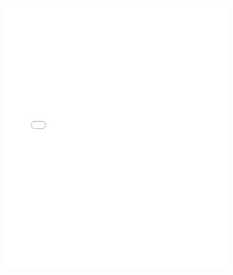<iframe id="igraph" scrolling="no" style="border:none;" seamless="seamless" src="gantt/op42_01b.html" height="600" width="100%"></iframe>